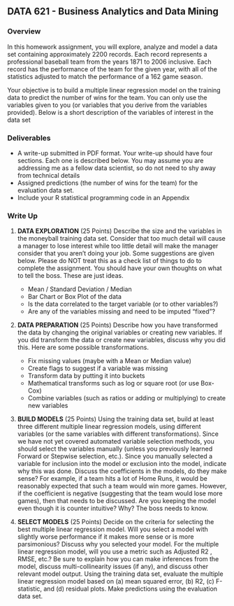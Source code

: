 ## DATA 621 - Business Analytics and Data Mining

### Overview

  In this homework assignment, you will explore, analyze and model a data set containing approximately 2200 
records. Each record represents a professional baseball team from the years 1871 to 2006 inclusive. Each record 
has the performance of the team for the given year, with all of the statistics adjusted to match the performance of 
a 162 game season.
  
  Your objective is to build a multiple linear regression model on the training data to predict the number of wins 
for the team. You can only use the variables given to you (or variables that you derive from the variables 
provided). Below is a short description of the variables of interest in the data set

### Deliverables

- A write-up submitted in PDF format. Your write-up should have four sections. Each one is described below. You may assume you are addressing me as a fellow data scientist, so do not need to shy away from technical details
- Assigned predictions (the number of wins for the team) for the evaluation data set.
- Include your R statistical programming code in an Appendix


### Write Up

1. **DATA EXPLORATION** (25 Points)
Describe the size and the variables in the moneyball training data set. Consider that too much detail will cause a manager to lose interest while too little detail will make the manager consider that you aren’t doing your job. Some suggestions are given below. Please do NOT treat this as a check list of things to do to complete the assignment. You should have your own thoughts on what to tell the boss. These are just ideas.
    - Mean / Standard Deviation / Median
    - Bar Chart or Box Plot of the data
    - Is the data correlated to the target variable (or to other variables?)
    - Are any of the variables missing and need to be imputed “fixed”?

3. **DATA PREPARATION** (25 Points)
Describe how you have transformed the data by changing the original variables or creating new variables. If you did transform the data or create new variables, discuss why you did this. Here are some possible transformations.
    - Fix missing values (maybe with a Mean or Median value)
    - Create flags to suggest if a variable was missing
    - Transform data by putting it into buckets
    - Mathematical transforms such as log or square root (or use Box-Cox)
    - Combine variables (such as ratios or adding or multiplying) to create new variables

4. **BUILD MODELS** (25 Points)
Using the training data set, build at least three different multiple linear regression models, using different variables (or the same variables with different transformations). Since we have not yet covered automated variable selection methods, you should select the variables manually (unless you previously learned Forward or Stepwise selection, etc.). Since you manually selected a variable for inclusion into the model or exclusion into the model, indicate why this was done. Discuss the coefficients in the models, do they make sense? For example, if a team hits a lot of Home Runs, it would be reasonably expected that such a team would win more games. However, if the coefficient is negative (suggesting that the team would lose more games), then that needs to be discussed. Are you keeping the model even though it is counter intuitive? Why? The boss needs to know.

5. **SELECT MODELS** (25 Points)
Decide on the criteria for selecting the best multiple linear regression model. Will you select a model with slightly worse performance if it makes more sense or is more parsimonious? Discuss why you selected your model. For the multiple linear regression model, will you use a metric such as Adjusted R2
, RMSE, etc.? Be sure to explain how you can make inferences from the model, discuss multi-collinearity issues (if any), and discuss other relevant model output. Using the training data set, evaluate the multiple linear regression model based on (a) mean squared error, (b) R2, (c) F-statistic, and (d) residual plots. Make predictions using the evaluation data set.
